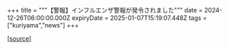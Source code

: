 +++
title = """【警報】インフルエンザ警報が発令されました"""
date = 2024-12-26T06:00:00.000Z
expiryDate = 2025-01-07T15:19:07.448Z
tags = ["kuriyama","news"]
+++


[[source]](https://www.town.kuriyama.hokkaido.jp/soshiki/38/25030.html)
